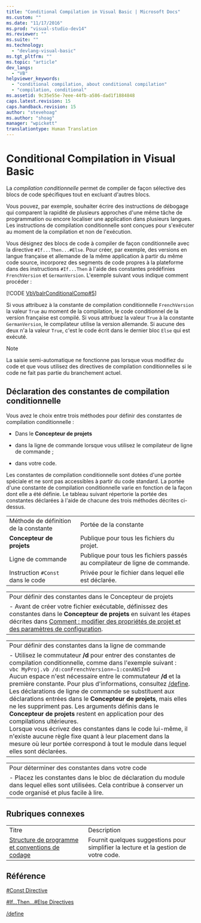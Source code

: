 ```yaml
---
title: "Conditional Compilation in Visual Basic | Microsoft Docs"
ms.custom: ""
ms.date: "11/17/2016"
ms.prod: "visual-studio-dev14"
ms.reviewer: ""
ms.suite: ""
ms.technology: 
  - "devlang-visual-basic"
ms.tgt_pltfrm: ""
ms.topic: "article"
dev_langs: 
  - "VB"
helpviewer_keywords: 
  - "conditional compilation, about conditional compilation"
  - "compilation, conditional"
ms.assetid: 9c35e55e-7eee-44fb-a586-dad1f1884848
caps.latest.revision: 15
caps.handback.revision: 15
author: "stevehoag"
ms.author: "shoag"
manager: "wpickett"
translationtype: Human Translation
---
```

# Conditional Compilation in Visual Basic
La *compilation conditionnelle* permet de compiler de façon sélective des blocs de code spécifiques tout en excluant d'autres blocs.  
  
 Vous pouvez, par exemple, souhaiter écrire des instructions de débogage qui comparent la rapidité de plusieurs approches d'une même tâche de programmation ou encore localiser une application dans plusieurs langues.  Les instructions de compilation conditionnelle sont conçues pour s'exécuter au moment de la compilation et non de l'exécution.  
  
 Vous désignez des blocs de code à compiler de façon conditionnelle avec la directive `#If...Then...#Else`.  Pour créer, par exemple, des versions en langue française et allemande de la même application à partir du même code source, incorporez des segments de code propres à la plateforme dans des instructions `#If...Then` à l'aide des constantes prédéfinies `FrenchVersion` et `GermanVersion`.  L'exemple suivant vous indique comment procéder :  
  
 [!CODE [VbVbalrConditionalComp#5](../CodeSnippet/VS_Snippets_VBCSharp/VbVbalrConditionalComp#5)]  
  
 Si vous attribuez à la constante de compilation conditionnelle `FrenchVersion` la valeur `True` au moment de la compilation, le code conditionnel de la version française est compilé.  Si vous attribuez la valeur `True` à la constante `GermanVersion`, le compilateur utilise la version allemande.  Si aucune des deux n'a la valeur `True`, c'est le code écrit dans le dernier bloc `Else` qui est exécuté.  
  
> [!NOTE]
>  La saisie semi\-automatique ne fonctionne pas lorsque vous modifiez du code et que vous utilisez des directives de compilation conditionnelles si le code ne fait pas partie du branchement actuel.  
  
## Déclaration des constantes de compilation conditionnelle  
 Vous avez le choix entre trois méthodes pour définir des constantes de compilation conditionnelle :  
  
-   Dans le **Concepteur de projets**  
  
-   dans la ligne de commande lorsque vous utilisez le compilateur de ligne de commande ;  
  
-   dans votre code.  
  
 Les constantes de compilation conditionnelle sont dotées d'une portée spéciale et ne sont pas accessibles à partir du code standard.  La portée d'une constante de compilation conditionnelle varie en fonction de la façon dont elle a été définie.  Le tableau suivant répertorie la portée des constantes déclarées à l'aide de chacune des trois méthodes décrites ci\-dessus.  
  
|||  
|-|-|  
|Méthode de définition de la constante|Portée de la constante|  
|**Concepteur de projets**|Publique pour tous les fichiers du projet.|  
|Ligne de commande|Publique pour tous les fichiers passés au compilateur de ligne de commande.|  
|Instruction `#Const` dans le code|Privée pour le fichier dans lequel elle est déclarée.|  
  
||  
|-|  
|Pour définir des constantes dans le Concepteur de projets|  
|-   Avant de créer votre fichier exécutable, définissez des constantes dans le **Concepteur de projets** en suivant les étapes décrites dans [Comment : modifier des propriétés de projet et des paramètres de configuration](http://msdn.microsoft.com/fr-fr/e7184bc5-2f2b-4b4f-aa9a-3ecfcbc48b67).|  
  
||  
|-|  
|Pour définir des constantes dans la ligne de commande|  
|-   Utilisez le commutateur **\/d** pour entrer des constantes de compilation conditionnelle, comme dans l'exemple suivant :<br />     `vbc MyProj.vb /d:conFrenchVersion=–1:conANSI=0`<br />     Aucun espace n'est nécessaire entre le commutateur **\/d** et la première constante.  Pour plus d'informations, consultez [\/define](../../../visual-basic/reference/command-line-compiler/define.md).<br />     Les déclarations de ligne de commande se substituent aux déclarations entrées dans le **Concepteur de projets**, mais elles ne les suppriment pas.  Les arguments définis dans le **Concepteur de projets** restent en application pour des compilations ultérieures.<br />     Lorsque vous écrivez des constantes dans le code lui\-même, il n'existe aucune règle fixe quant à leur placement dans la mesure où leur portée correspond à tout le module dans lequel elles sont déclarées.|  
  
||  
|-|  
|Pour déterminer des constantes dans votre code|  
|-   Placez les constantes dans le bloc de déclaration du module dans lequel elles sont utilisées.  Cela contribue à conserver un code organisé et plus facile à lire.|  
  
## Rubriques connexes  
  
|||  
|-|-|  
|Titre|Description|  
|[Structure de programme et conventions de codage](../../../visual-basic/programming-guide/program-structure/program-structure-and-code-conventions.md)|Fournit quelques suggestions pour simplifier la lecture et la gestion de votre code.|  
  
## Référence  
 [\#Const Directive](../../../visual-basic/language-reference/directives/const-directive.md)  
  
 [\#If...Then...\#Else Directives](../../../visual-basic/language-reference/directives/if-then-else-directives.md)  
  
 [\/define](../../../visual-basic/reference/command-line-compiler/define.md)